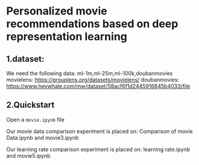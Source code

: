 
# Personalized movie recommendations based on deep representation learning
## 1.dataset:
We need the following data:
ml-1m,ml-25m,ml-100k,doubanmovies
movielens:  https://grouplens.org/datasets/movielens/
doubanmovies:  https://www.heywhale.com/mw/dataset/58acf6f1d2445916845b4033/file

## 2.Quickstart
Open a `movie.ipynb` file

Our movie data comparison experiment is placed on:
Comparison of movie Data.ipynb and movie3.ipynb

Our learning rate comparison experiment is placed on:
learning rate.ipynb and movie5.ipynb

